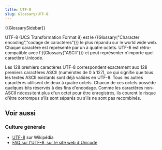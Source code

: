 ```yaml
---
title: UTF-8
slug: Glossary/UTF-8
---
```


{{GlossarySidebar}}

UTF-8 (UCS Transformation Format 8) est le {{Glossary("Character encoding","codage de caractères")}} le plus répandu sur le world wide web. Chaque caractère est représenté par un à quatre octets. UTF-8 est rétro-compatible avec l'{{Glossary("ASCII")}} et peut représenter n'importe quel caractère Unicode.

Les 128 premiers caractères UTF-8 correspondent exactement aux 128 premiers caractères ASCII (numérotés de 0 à 127), ce qui signifie que tous les textes ASCII existants sont déjà valides en UTF-8. Tous les autres caractères utilisent de deux à quatre octets. Chacun de ces octets possède quelques bits réservés à des fins d'encodage. Comme les caractères non-ASCII nécessitent plus d'un octet pour être enregistrés, ils courent le risque d'être corrompus s'ils sont séparés ou s'ils ne sont pas recombinés.

## Voir aussi

### Culture générale

- [UTF-8](https://fr.wikipedia.org/wiki/UTF-8) sur Wikipédia
- [FAQ sur l'UTF-8, sur le site web d'Unicode](http://www.unicode.org/faq/utf_bom.html#UTF8)
